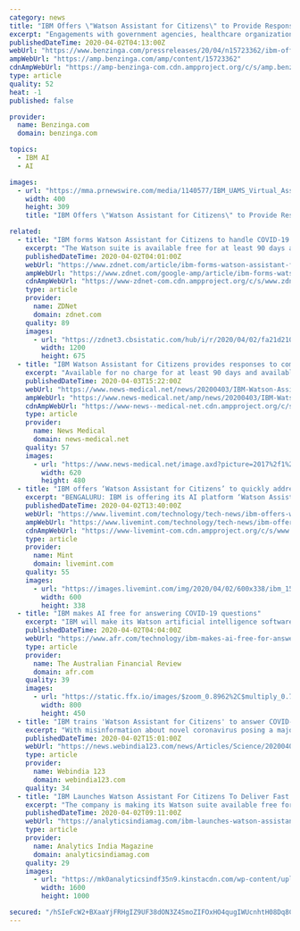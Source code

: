 ```yaml
---
category: news
title: "IBM Offers \"Watson Assistant for Citizens\" to Provide Responses to COVID-19 Questions"
excerpt: "Engagements with government agencies, healthcare organizations and academic institutions around the world including in Arkansas, California, Georgia, New York, Texas, Czech Republic, Greece ..."
publishedDateTime: 2020-04-02T04:13:00Z
webUrl: "https://www.benzinga.com/pressreleases/20/04/n15723362/ibm-offers-watson-assistant-for-citizens-to-provide-responses-to-covid-19-questions"
ampWebUrl: "https://amp.benzinga.com/amp/content/15723362"
cdnAmpWebUrl: "https://amp-benzinga-com.cdn.ampproject.org/c/s/amp.benzinga.com/amp/content/15723362"
type: article
quality: 52
heat: -1
published: false

provider:
  name: Benzinga.com
  domain: benzinga.com

topics:
  - IBM AI
  - AI

images:
  - url: "https://mma.prnewswire.com/media/1140577/IBM_UAMS_Virtual_Assistant_for_COVID_19.jpg"
    width: 400
    height: 309
    title: "IBM Offers \"Watson Assistant for Citizens\" to Provide Responses to COVID-19 Questions"

related:
  - title: "IBM forms Watson Assistant for Citizens to handle COVID-19 queries"
    excerpt: "The Watson suite is available free for at least 90 days and available via online and phone formats. According to IBM, wait times for COVID-19 related queries are exceeding two hours. The use of artificial intelligence via Watson may be able to speed up responses to common COVID-19 questions. As COVID-19 data sets become more accessible ..."
    publishedDateTime: 2020-04-02T04:01:00Z
    webUrl: "https://www.zdnet.com/article/ibm-forms-watson-assistant-for-citizens-to-handle-covid-19-queries/"
    ampWebUrl: "https://www.zdnet.com/google-amp/article/ibm-forms-watson-assistant-for-citizens-to-handle-covid-19-queries/"
    cdnAmpWebUrl: "https://www-zdnet-com.cdn.ampproject.org/c/s/www.zdnet.com/google-amp/article/ibm-forms-watson-assistant-for-citizens-to-handle-covid-19-queries/"
    type: article
    provider:
      name: ZDNet
      domain: zdnet.com
    quality: 89
    images:
      - url: "https://zdnet3.cbsistatic.com/hub/i/r/2020/04/02/fa21d210-17be-4db8-938c-f2c60600464f/thumbnail/1200x675/3a5a416d0bb82d3169b994c176eb7a1e/img-4806.jpg"
        width: 1200
        height: 675
  - title: "IBM Watson Assistant for Citizens provides responses to common COVID-19 queries"
    excerpt: "Available for no charge for at least 90 days and available to our client’s citizens online or by phone, IBM Watson Assistant for Citizens on the IBM public cloud brings together Watson Assistant, Natural Language Processing capabilities from IBM Research, and state-of-art enterprise AI search capabilities with Watson Discovery, to understand ..."
    publishedDateTime: 2020-04-03T15:22:00Z
    webUrl: "https://www.news-medical.net/news/20200403/IBM-Watson-Assistant-for-Citizens-provides-responses-to-common-COVID-19-queries.aspx"
    ampWebUrl: "https://www.news-medical.net/amp/news/20200403/IBM-Watson-Assistant-for-Citizens-provides-responses-to-common-COVID-19-queries.aspx"
    cdnAmpWebUrl: "https://www-news--medical-net.cdn.ampproject.org/c/s/www.news-medical.net/amp/news/20200403/IBM-Watson-Assistant-for-Citizens-provides-responses-to-common-COVID-19-queries.aspx"
    type: article
    provider:
      name: News Medical
      domain: news-medical.net
    quality: 57
    images:
      - url: "https://www.news-medical.net/image.axd?picture=2017%2f1%2fHEALTHCARE_shutterstock_493063267_99928a5e003043f896998f01b025b9f6-620x480.jpg"
        width: 620
        height: 480
  - title: "IBM offers ‘Watson Assistant for Citizens’ to quickly address covid-19 queries"
    excerpt: "BENGALURU: IBM is offering its AI platform ‘Watson Assistant for Citizens’ free of cost for at least 90 days, which will provide reliable information on covid-19 related queries, it said Thursday. With a flood of information requests from citizens, waiting time in many areas to receive answers can exceed two hours, the company said."
    publishedDateTime: 2020-04-02T13:40:00Z
    webUrl: "https://www.livemint.com/technology/tech-news/ibm-offers-watson-assistant-for-citizens-to-quickly-address-covid-19-queries-11585834443162.html"
    ampWebUrl: "https://www.livemint.com/technology/tech-news/ibm-offers-watson-assistant-for-citizens-to-quickly-address-covid-19-queries/amp-11585834443162.html"
    cdnAmpWebUrl: "https://www-livemint-com.cdn.ampproject.org/c/s/www.livemint.com/technology/tech-news/ibm-offers-watson-assistant-for-citizens-to-quickly-address-covid-19-queries/amp-11585834443162.html"
    type: article
    provider:
      name: Mint
      domain: livemint.com
    quality: 55
    images:
      - url: "https://images.livemint.com/img/2020/04/02/600x338/ibm_1559620540561_1585834565577.jpg"
        width: 600
        height: 338
  - title: "IBM makes AI free for answering COVID-19 questions"
    excerpt: "IBM will make its Watson artificial intelligence software available for free, so government agencies, businesses, universities and healthcare institutions can use intelligent bots to answer citizens' queries about the unfolding COVID-19 crisis. The software will be available for free for at least 90 days, meaning organisations can use it to ..."
    publishedDateTime: 2020-04-02T04:04:00Z
    webUrl: "https://www.afr.com/technology/ibm-makes-ai-free-for-answering-covid-19-questions-20200402-p54ggv"
    type: article
    provider:
      name: The Australian Financial Review
      domain: afr.com
    quality: 39
    images:
      - url: "https://static.ffx.io/images/$zoom_0.8962%2C$multiply_0.7554%2C$ratio_1.776846%2C$width_1059%2C$x_1%2C$y_89/t_crop_custom/e_sharpen:25%2Cq_85%2Cf_auto/afb0ba2ba18677b2470e40260c9ca917665d8f90"
        width: 800
        height: 450
  - title: "IBM trains 'Watson Assistant for Citizens' to answer COVID-19 queries"
    excerpt: "With misinformation about novel coronavirus posing a major threat in fight against the pandemic, technology giant IBM on Thursday said it has trained its Artificial intelligence-powered virtual agent 'Watson Assistant for Citizens' to answer common queries about COVID-19. 'Watson Assistant for Citizens' leverages currently available data from ..."
    publishedDateTime: 2020-04-02T15:01:00Z
    webUrl: "https://news.webindia123.com/news/Articles/Science/20200402/3532819.html"
    type: article
    provider:
      name: Webindia 123
      domain: webindia123.com
    quality: 34
  - title: "IBM Launches Watson Assistant For Citizens To Deliver Fast & Accurate COVID-19 Information"
    excerpt: "The company is making its Watson suite available free for citizens for at least 90 days and is available via online and phone formats. According to IBM spokesperson, the lag between COVID-19 related queries and its response time is exceeding more than two hours. With the use of artificial intelligence-based technologies via Watson, IBM may be ..."
    publishedDateTime: 2020-04-02T09:11:00Z
    webUrl: "https://analyticsindiamag.com/ibm-launches-watson-assistant-for-citizens-to-deliver-fast-accurate-covid-19-information/"
    type: article
    provider:
      name: Analytics India Magazine
      domain: analyticsindiamag.com
    quality: 29
    images:
      - url: "https://mk0analyticsindf35n9.kinstacdn.com/wp-content/uploads/2020/04/IBM-Launches-Watson-Assistant-For-Citizens-To-Deliver-Fast-Accurate-COVID-19-Information.jpg"
        width: 1600
        height: 1000

secured: "/hSIeFcW2+BXaaYjFRHgIZ9UF38dON3Z4SmoZIFOxHO4qugIWUcnhtH08Dq8CbtfMdgqbLsGA4D0c+GrlXqYqQUe+quT9fUqW/fOpbB2G2vlpEu61+ETNEZYJUTS58B0p6HObXtm6Dm3JxiGCg5hnVdzWBGuvXypa2zSg8IEc+d7deNzERzrB1WyO/smZ1gI1mjFbshivZnRNU8ET7RvvzdmiiogdD4S1Av79sHG5JnV6ePLX9qBw2Hj4l8ejkUG2eYgpsw2zR14R3XZukli8ts1hfvUTMU4TvupTfZ7FNvL36gviy1zF3r1s/upNSLU;RGQtOhyyZR/YptufEDfLkg=="
---
```


